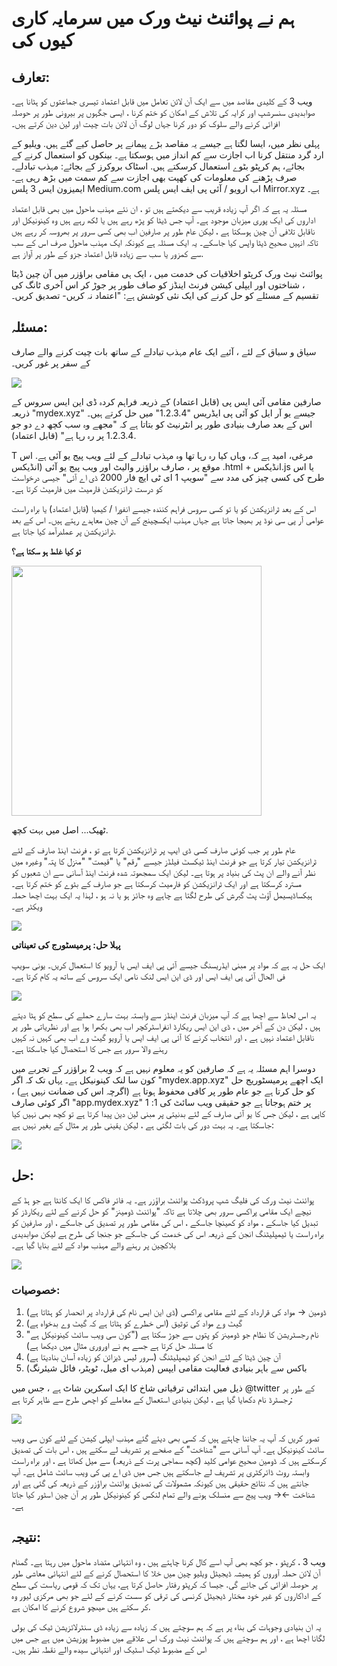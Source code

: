 # ہم نے پوائنٹ نیٹ ورک میں سرمایہ کاری کیوں کی 

## تعارف: 

ویب 3 کے کلیدی مقاصد میں سے ایک آن لائن تعامل میں قابل اعتماد تیسری جماعتوں کو ہٹانا ہے۔ صوابدیدی سنسرشپ اور کرایہ کی تلاش کے امکان کو ختم کرنا ، ایسی جگہوں پر بیرونی طور پر حوصلہ افزائی کرنے والے سلوک کو دور کرنا جہاں لوگ آن لائن بات چیت اور لین دین کرتے ہیں۔ 

پہلی نظر میں، ایسا لگتا ہے جیسے یہ مقاصد بڑے پیمانے پر حاصل کیے گئے ہیں. ویلیو کے ارد گرد منتقل کرنا اب اجازت سے کم انداز میں ہوسکتا ہے۔ بینکوں کو استعمال کرنے کے بجائے، ہم کرپٹو بٹوے استعمال کرسکتے ہیں. اسٹاک بروکرز کے بجائے: مہذب تبادلے۔ صرف پڑھنے کی معلومات کی کھپت بھی اجازت سے کم سمت میں بڑھ رہی ہے۔ ایمیزون ایس 3 پلس Medium.com اب ارویو / آئی پی ایف ایس پلس Mirror.xyz ہے۔ 

مسئلہ یہ ہے کہ اگر آپ زیادہ قریب سے دیکھتے ہیں تو ، ان نئے مہذب ماحول میں بھی قابل اعتماد اداروں کی ایک پوری میزبان موجود ہے۔ آپ جس ڈیٹا کو پڑھ رہے ہیں یا لکھ رہے ہیں وہ کینونیکل اور ناقابل تلافی آن چین ہوسکتا ہے ، لیکن عام طور پر صارفین اب بھی کسی سرور پر بھروسہ کر رہے ہیں تاکہ انہیں صحیح ڈیٹا واپس کیا جاسکے۔ یہ ایک مسئلہ ہے کیونکہ ایک مہذب ماحول صرف اس کے سب سے کمزور یا سب سے زیادہ قابل اعتماد جزو کے طور پر آواز ہے. 

پوائنٹ نیٹ ورک کرپٹو اخلاقیات کی خدمت میں ، ایک ہی مقامی براؤزر میں آن چین ڈیٹا ، شناختوں اور ایپلی کیشن فرنٹ اینڈز کو صاف طور پر جوڑ کر اس آخری ٹانگ کی تقسیم کے مسئلے کو حل کرنے کی ایک نئی کوشش ہے: "اعتماد نہ کریں- تصدیق کریں۔ 

## مسئلہ: 

سیاق و سباق کے لئے ، آئیے ایک عام مہذب تبادلے کے ساتھ بات چیت کرنے والے صارف کے سفر پر غور کریں۔ 

<img src="https://raw.githubusercontent.com/sinoglobalcap/investment-theses/main/static/img/pointnetwork/Screen_Shot_2022-08-16_at_4.51.52_PM.png"> 

صارفین مقامی آئی ایس پی (قابل اعتماد) کے ذریعہ فراہم کردہ ڈی این ایس سروس کے ذریعہ "mydex.xyz" جیسے یو آر ایل کو آئی پی ایڈریس "1.2.3.4" میں حل کرتے ہیں۔ اس کے بعد صارف بنیادی طور پر انٹرنیٹ کو بتاتا ہے کہ "مجھے وہ سب کچھ دے دو جو 1.2.3.4 پر رہ رہا ہے" (قابل اعتماد). 

T مرغی، امید ہے کہ، وہاں کیا رہ رہا تھا وہ مہذب تبادلے کے لئے ویب پیج یو آئی ہے. اس موقع پر ، صارف براؤزر والیٹ اور ویب پیج یو آئی (انڈیکس .html + انڈیکس.js یا اس طرح کی کسی چیز کی مدد سے "سویپ 1 ای ٹی ایچ فار 2000 ڈی اے آئی" جیسی درخواست کو درست ٹرانزیکشن فارمیٹ میں فارمیٹ کرتا ہے۔ 

اس کے بعد ٹرانزیکشن کو یا تو کسی سروس فراہم کنندہ جیسے انفورا / کیمیا (قابل اعتماد) یا براہ راست عوامی آر پی سی نوڈ پر بھیجا جاتا ہے جہاں مہذب ایکسچینج کے آن چین معاہدے رہتے ہیں۔ اس کے بعد ٹرانزیکشن پر عملدرآمد کیا جاتا ہے. 

**تو کیا غلط ہو سکتا ہے؟** 

<img width="400px" src="https://raw.githubusercontent.com/sinoglobalcap/investment-theses/main/static/img/pointnetwork/Screen_Shot_2022-08-16_at_5.20.17_PM.png"> 

 
ٹھیک... اصل میں بہت کچھ. 

عام طور پر جب کوئی صارف کسی ڈی ایپ پر ٹرانزیکشن کرتا ہے تو ، فرنٹ اینڈ صارف کے لئے ٹرانزیکشن تیار کرتا ہے جو فرنٹ اینڈ ٹیکسٹ فیلڈز جیسے "رقم" یا "قیمت" "منزل کا پتہ" وغیرہ میں نظر آنے والے ان پٹ کی بنیاد پر ہوتا ہے۔ لیکن ایک سمجھوتہ شدہ فرنٹ اینڈ آسانی سے ان شعبوں کو مسترد کرسکتا ہے اور ایک ٹرانزیکشن کو فارمیٹ کرسکتا ہے جو صارف کے بٹوے کو ختم کرتا ہے۔ ہیکساڈیسیمل آؤٹ پٹ گبرش کی طرح لگتا ہے چاہے وہ جائز ہو یا نہ ہو ، لہذا یہ ایک بہت اچھا حملہ ویکٹر ہے۔ 

<img src="https://raw.githubusercontent.com/sinoglobalcap/investment-theses/main/static/img/pointnetwork/Screen_Shot_2022-08-16_at_5.29.24_PM.png"> 

**پہلا حل: پرمیسٹورج کی تعیناتی** 

ایک حل یہ ہے کہ مواد پر مبنی ایڈریسنگ جیسے آئی پی ایف ایس یا آرویو کا استعمال کریں۔ یونی سویپ فی الحال آئی پی ایف ایس اور ڈی این ایس لنک نامی ایک سروس کے ساتھ یہ کام کرتا ہے۔ 

<img src="https://raw.githubusercontent.com/sinoglobalcap/investment-theses/main/static/img/pointnetwork/Screen_Shot_2022-08-16_at_5.55.31_PM.png"> 

یہ اس لحاظ سے اچھا ہے کہ آپ میزبان فرنٹ اینڈز سے وابستہ بہت سارے حملے کی سطح کو ہٹا دیتے ہیں ، لیکن دن کے آخر میں ، ڈی این ایس ریکارڈ انفراسٹرکچر اب بھی بکھرا ہوا ہے اور نظریاتی طور پر ناقابل اعتماد نہیں ہے ، اور انتخاب کرنے کا آئی پی ایف ایس یا آرویو گیٹ وے اب بھی کہیں نہ کہیں رہنے والا سرور ہے جس کا استحصال کیا جاسکتا ہے۔ 

دوسرا اہم مسئلہ یہ ہے کہ صارفین کو یہ معلوم نہیں ہے کہ ویب 2 براؤزر کے تجربے میں کون سا لنک کینونیکل ہے۔ یہاں تک کہ اگر "mydex.app.xyz" ایک اچھے پرمیسٹوریج حل کو حل کرتا ہے جو عام طور پر کافی محفوظ ہوتا ہے (اگرچہ اس کی ضمانت نہیں ہے) ، اگر کوئی صارف "app.mydex.xyz" پر ختم ہوجاتا ہے جو حقیقی ویب سائٹ کی 1: 1 کاپی ہے ، لیکن جس کا یو آئی صارف کے لئے بدنیتی پر مبنی لین دین پیدا کرتا ہے تو کچھ بھی نہیں کیا جاسکتا ہے۔ یہ بہت دور کی بات لگتی ہے ، لیکن یقینی طور پر مثال کے بغیر نہیں ہے: 

<img src="https://raw.githubusercontent.com/sinoglobalcap/investment-theses/main/static/img/pointnetwork/Screen_Shot_2022-08-16_at_6.14.24_PM.png"> 

## حل: 
 
پوائنٹ نیٹ ورک کی فلیگ شپ پروڈکٹ پوائنٹ براؤزر ہے۔ یہ فائر فاکس کا ایک کانٹا ہے جو ہڈ کے نیچے ایک مقامی پراکسی سرور بھی چلاتا ہے تاکہ "پوائنٹ ڈومینز" کو حل کرنے کے لئے ریکارڈز کو تبدیل کیا جاسکے ، مواد کو کھینچا جاسکے ، اس کی مقامی طور پر تصدیق کی جاسکے ، اور صارفین کو براہ راست یا ٹیمپلیٹنگ انجن کے ذریعہ اس کی خدمت کی جاسکے جو جنجا کی طرح ہے لیکن صوابدیدی بلاکچین پر رہنے والے مہذب مواد کے لئے بنایا گیا ہے۔ 

<img src="https://raw.githubusercontent.com/sinoglobalcap/investment-theses/main/static/img/pointnetwork/Screen_Shot_2022-08-16_at_6.47.13_PM.png"> 

### خصوصیات: 

1. ڈومین → مواد کی قرارداد کے لئے مقامی پراکسی (ڈی این ایس نام کی قرارداد پر انحصار کو ہٹاتا ہے) 
2. گیٹ وے مواد کی توثیق (اس خطرے کو ہٹاتا ہے کہ گیٹ وے بدخواہ ہے) 
3. نام رجسٹریشن کا نظام جو ڈومینز کو پتوں سے جوڑ سکتا ہے ("کون سی ویب سائٹ کینونیکل ہے" کا مسئلہ حل کرتا ہے جسے ہم نے اوروری مثال میں دیکھا ہے) 
4. آن چین ڈیٹا کے لئے انجن کو ٹیمپلیٹنگ (سرور لیس ڈیزائن کو زیادہ آسان بنادیتا ہے) 
5. باکس سے باہر بنیادی فعالیت مقامی ایپس (مہذب ای میل، ٹویٹر، فائل شیئرنگ) 

ذیل میں ابتدائی ترقیاتی شاخ کا ایک اسکرین شاٹ ہے ، جس میں @twitter کے طور پر رجسٹرڈ نام دکھایا گیا ہے ، لیکن بنیادی استعمال کے معاملے کو اچھی طرح سے ظاہر کرتا ہے: 

<img src="https://raw.githubusercontent.com/sinoglobalcap/investment-theses/main/static/img/pointnetwork/Screen_Shot_2022-08-16_at_7.01.09_PM.png"> 

تصور کریں کہ آپ یہ جاننا چاہتے ہیں کہ کسی بھی دیئے گئے مہذب ایپلی کیشن کے لئے کون سی ویب سائٹ کینونیکل ہے۔ آپ آسانی سے "شناخت" کے صفحے پر تشریف لے سکتے ہیں ، اس بات کی تصدیق کرسکتے ہیں کہ ڈومین صحیح عوامی کلید (کچھ سماجی پرت کے ذریعہ) سے میل کھاتا ہے ، اور براہ راست وابستہ روٹ ڈائرکٹری پر تشریف لے جاسکتے ہیں جس میں ڈی اے پی کی ویب سائٹ شامل ہے۔ آپ جانتے ہیں کہ نتائج حقیقی ہیں کیونکہ مشمولات کی تصدیق پوائنٹ براؤزر کے ذریعہ کی گئی ہے اور شناخت ←→ ویب پیج سے منسلک ہونے والے تمام لنکس کو کینونیکل طور پر آن چین اسٹور کیا جاتا ہے۔ 

## نتیجہ: 

ویب 3 ، کرپٹو ، جو کچھ بھی آپ اسے کال کرنا چاہتے ہیں ، وہ انتہائی متضاد ماحول میں رہتا ہے۔ گمنام آن لائن حملہ آوروں کو ہمیشہ ڈیجیٹل ویلیو چین میں خلا کا استحصال کرنے کے لئے انتہائی معاشی طور پر حوصلہ افزائی کی جائے گی. جیسا کہ کرپٹو رفتار حاصل کرتا ہے، یہاں تک کہ قومی ریاست کی سطح کے اداکاروں کو غیر خود مختار ڈیجیٹل کرنسی کی ترقی کو سست کرنے کے لئے جو بھی مرکزی لیور وہ کر سکتے ہیں ھیںچو شروع کرنے کا امکان ہے. 

یہ ان بنیادی وجوہات کی بناء پر ہے کہ ہم سوچتے ہیں کہ زیادہ سے زیادہ ڈی سنٹرلائزیشن ٹیک کی بولی لگانا اچھا ہے ، اور ہم سوچتے ہیں کہ پوائنٹ نیٹ ورک اس علاقے میں مضبوط پوزیشن میں ہے جس میں اس کے مضبوط ٹیک اسٹیک اور انتہائی سیدھ والے نقطہ نظر ہیں۔ 
 
